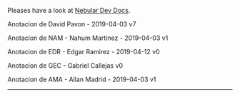 Pleases have a look at [Nebular Dev Docs](https://github.com/akveo/nebular/blob/master/DEV_DOCS.md).

Anotacion de David Pavon - 2019-04-03 v7

Anotacion de NAM -  Nahum Martinez - 2019-04-03 v1

Anotacion de EDR - Edgar Ramirez - 2019-04-12 v0

Anotacion de  GEC - Gabriel Callejas v0

Anotacion de AMA - Allan Madrid - 2019-04-03 v1
******************************************************
